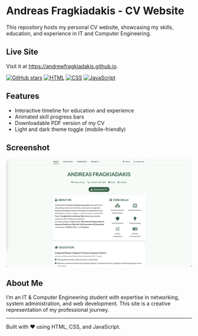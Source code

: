 # Andreas Fragkiadakis - CV Website
This repository hosts my personal CV website, showcasing my skills, education, and experience in IT and Computer Engineering. 

## Live Site
Visit it at https://andrewfragkiadakis.github.io.

[![GitHub stars](https://img.shields.io/github/stars/andrewfragkiadakis/afragkiadakis.github.io?style=social)](https://github.com/andrewfragkiadakis/afragkiadakis.github.io/stargazers)
[![HTML](https://img.shields.io/badge/HTML-Used-orange)](https://github.com/andrewfragkiadakis/afragkiadakis.github.io)
[![CSS](https://img.shields.io/badge/CSS-Used-blue)](https://github.com/andrewfragkiadakis/afragkiadakis.github.io)
[![JavaScript](https://img.shields.io/badge/JavaScript-Used-yellow)](https://github.com/andrewfragkiadakis/afragkiadakis.github.io)

## Features
- Interactive timeline for education and experience
- Animated skill progress bars
- Downloadable PDF version of my CV
- Light and dark theme toggle (mobile-friendly)

## Screenshot
![Website Screenshot](screenshot.png)

## About Me
I’m an IT & Computer Engineering student with expertise in networking, system administration, and web development. 
This site is a creative representation of my professional journey.

---
Built with ❤️ using HTML, CSS, and JavaScript.

